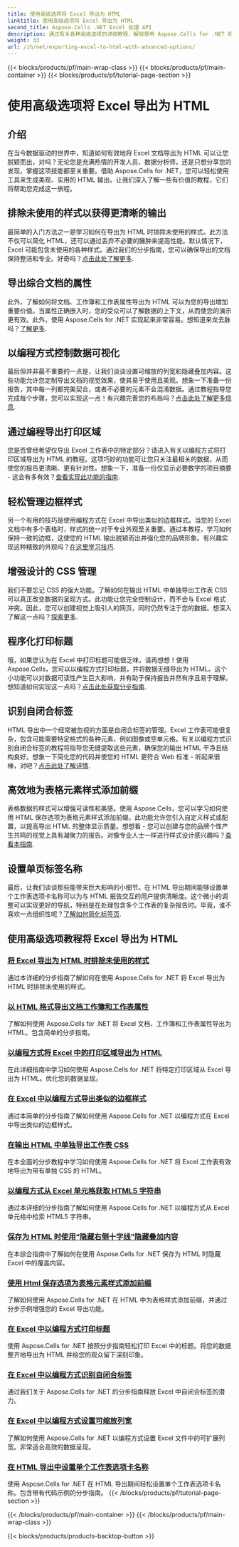 ```yaml
---
title: 使用高级选项将 Excel 导出为 HTML
linktitle: 使用高级选项将 Excel 导出为 HTML
second_title: Aspose.Cells .NET Excel 处理 API
description: 通过有关各种高级选项的详细教程，解锁使用 Aspose.Cells for .NET 将 Excel 导出为 HTML 的宝贵见解，增强您的文档导出功能。
weight: 33
url: /zh/net/exporting-excel-to-html-with-advanced-options/
---
```


{{< blocks/products/pf/main-wrap-class >}}
{{< blocks/products/pf/main-container >}}
{{< blocks/products/pf/tutorial-page-section >}}

# 使用高级选项将 Excel 导出为 HTML

## 介绍

在当今数据驱动的世界中，知道如何有效地将 Excel 文档导出为 HTML 可以让您脱颖而出，对吗？无论您是充满热情的开发人员、数据分析师，还是只想分享您的发现，掌握这项技能都至关重要。借助 Aspose.Cells for .NET，您可以轻松使用工具来生成美观、实用的 HTML 输出。让我们深入了解一些有价值的教程，它们将帮助您完成这一旅程。

## 排除未使用的样式以获得更清晰的输出

最简单的入门方法之一是学习如何在导出为 HTML 时排除未使用的样式。此方法不仅可以简化 HTML，还可以通过丢弃不必要的臃肿来提高性能。默认情况下，Excel 可能包含未使用的各种样式。通过我们的分步指南，您可以确保导出的文档保持整洁和专业。好奇吗？[点击此处了解更多](./excluding-unused-styles/).

## 导出综合文档的属性

此外，了解如何将文档、工作簿和工作表属性导出为 HTML 可以为您的导出增加重要价值。当属性正确嵌入时，您的受众可以了解数据的上下文，从而使您的演示更有效。此外，使用 Aspose.Cells for .NET 实现起来非常容易。想知道来龙去脉吗？[了解更多](./exporting-document-workbook-and-worksheet-properties/).

## 以编程方式控制数据可视化

最后但并非最不重要的一点是，让我们谈谈设置可缩放的列宽和隐藏叠加内容。这些功能允许您定制导出文档的视觉效果，使其易于使用且美观。想象一下准备一份报告，其中每一列都完美契合，或者不必要的元素不会混淆数据。通过教程指导您完成每个步骤，您可以实现这一点！有兴趣完善您的布局吗？[点击此处了解更多信息](./setting-scalable-column-width/).

## 通过编程导出打印区域

您是否曾经希望仅导出 Excel 工作表中的特定部分？请进入有关以编程方式将打印区域导出为 HTML 的教程。这项巧妙的功能可让您只关注最相关的数据，从而使您的报告更清晰、更有针对性。想象一下，准备一份仅显示必要数字的项目摘要 - 这会有多有效？[查看实现此功能的指南](./exporting-print-area/).

## 轻松管理边框样式

另一个有用的技巧是使用编程方式在 Excel 中导出类似的边框样式。当您的 Excel 文档中有多个表格时，样式的统一对于专业外观至关重要。通过本教程，学习如何保持一致的边框，这使您的 HTML 输出脱颖而出并强化您的品牌形象。有兴趣实现这种精致的外观吗？[在这里学习技巧](./exporting-similar-border-style/).

## 增强设计的 CSS 管理

我们不要忘记 CSS 的强大功能。了解如何在输出 HTML 中单独导出工作表 CSS 可以真正改变数据的呈现方式。此功能让您完全控制设计，而不会与 Excel 格式冲突。因此，您可以创建视觉上吸引人的网页，同时仍然专注于您的数据。想深入了解这一点吗？[探索更多](./exporting-worksheet-css-separately/).

## 程序化打印标题

哦，如果您认为在 Excel 中打印标题可能很乏味，请再想想！使用 Aspose.Cells，您可以以编程方式打印标题，并将数据无缝导出为 HTML。这个小功能可以对数据可读性产生巨大影响，并有助于保持报告井然有序且易于理解。想知道如何实现这一点吗？[点击此处获取分步指南](./printing-headings/).

## 识别自闭合标签

HTML 导出中一个经常被忽视的方面是自闭合标签的管理。Excel 工作表可能很复杂，包含可能需要特定格式的各种元素，例如图像或空单元格。有关以编程方式识别自闭合标签的教程将指导您无缝提取这些元素，确保您的输出 HTML 干净且结构良好。想象一下简化您的代码并使您的 HTML 更符合 Web 标准 - 听起来很棒，对吧？[点击此处了解详情](./recognizing-self-closing-tags/).

## 高效地为表格元素样式添加前缀

表格数据的样式可以增强可读性和美感。使用 Aspose.Cells，您可以学习如何使用 HTML 保存选项为表格元素样式添加前缀。此功能允许您引入自定义样式或配置，以提高导出 HTML 的整体显示质量。想想看 - 您可以创建与您的品牌个性产生共鸣的视觉上具有凝聚力的报告。对像专业人士一样进行样式设计感兴趣吗？[查看本指南](./prefixing-table-elements-styles/).

## 设置单页标签名称

最后，让我们谈谈那些能带来巨大影响的小细节。在 HTML 导出期间能够设置单个工作表选项卡名称可以为与 HTML 报告交互的用户提供清晰度。这个微小的调整可以实现更好的导航，特别是在处理包含多个工作表的复杂报告时。毕竟，谁不喜欢一点组织性呢？[了解如何简化标签页](./setting-single-sheet-tab-name/).


## 使用高级选项教程将 Excel 导出为 HTML
### [将 Excel 导出为 HTML 时排除未使用的样式](./excluding-unused-styles/)
通过本详细的分步指南了解如何在使用 Aspose.Cells for .NET 将 Excel 导出为 HTML 时排除未使用的样式。
### [以 HTML 格式导出文档工作簿和工作表属性](./exporting-document-workbook-and-worksheet-properties/)
了解如何使用 Aspose.Cells for .NET 将 Excel 文档、工作簿和工作表属性导出为 HTML。包含简单的分步指南。
### [以编程方式将 Excel 中的打印区域导出为 HTML](./exporting-print-area/)
在此详细指南中学习如何使用 Aspose.Cells for .NET 将特定打印区域从 Excel 导出为 HTML。优化您的数据呈现。
### [在 Excel 中以编程方式导出类似的边框样式](./exporting-similar-border-style/)
通过本简单的分步指南了解如何使用 Aspose.Cells for .NET 以编程方式在 Excel 中导出类似的边框样式。
### [在输出 HTML 中单独导出工作表 CSS](./exporting-worksheet-css-separately/)
在本全面的分步教程中学习如何使用 Aspose.Cells for .NET 将 Excel 工作表有效地导出为带有单独 CSS 的 HTML。
### [以编程方式从 Excel 单元格获取 HTML5 字符串](./getting-html5-string-from-cell/)
通过本详细的分步指南了解如何使用 Aspose.Cells for .NET 以编程方式从 Excel 单元格中检索 HTML5 字符串。
### [保存为 HTML 时使用“隐藏右侧十字线”隐藏叠加内容](./hiding-overlaid-content-with-cross-hide-right/)
在本综合指南中了解如何在使用 Aspose.Cells for .NET 保存为 HTML 时隐藏 Excel 中的覆盖内容。
### [使用 Html 保存选项为表格元素样式添加前缀](./prefixing-table-elements-styles/)
了解如何使用 Aspose.Cells for .NET 在 HTML 中为表格样式添加前缀，并通过分步示例增强您的 Excel 导出功能。
### [在 Excel 中以编程方式打印标题](./printing-headings/)
使用 Aspose.Cells for .NET 按照分步指南轻松打印 Excel 中的标题。将您的数据整齐地导出为 HTML 并给您的观众留下深刻印象。
### [在 Excel 中以编程方式识别自闭合标签](./recognizing-self-closing-tags/)
通过我们关于 Aspose.Cells for .NET 的分步指南释放 Excel 中自闭合标签的潜力。
### [在 Excel 中以编程方式设置可缩放列宽](./setting-scalable-column-width/)
了解如何使用 Aspose.Cells for .NET 以编程方式设置 Excel 文件中的可扩展列宽。非常适合高效的数据呈现。
### [在 HTML 导出中设置单个工作表选项卡名称](./setting-single-sheet-tab-name/)
使用 Aspose.Cells for .NET 在 HTML 导出期间轻松设置单个工作表选项卡名称。包含带有代码示例的分步指南。
{{< /blocks/products/pf/tutorial-page-section >}}

{{< /blocks/products/pf/main-container >}}
{{< /blocks/products/pf/main-wrap-class >}}

{{< blocks/products/products-backtop-button >}}
